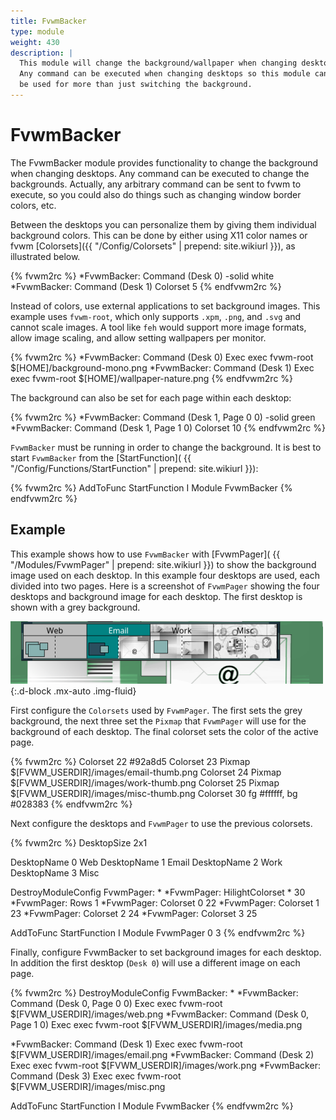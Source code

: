 ```yaml
---
title: FvwmBacker
type: module
weight: 430
description: |
  This module will change the background/wallpaper when changing desktops.
  Any command can be executed when changing desktops so this module can
  be used for more than just switching the background.
---
```

# FvwmBacker

The FvwmBacker module provides functionality to change the background when
changing  desktops. Any command can be executed to change the backgrounds.
Actually, any arbitrary command can be sent to fvwm to execute, so you
could also do things such as changing window border colors, etc.

Between the desktops you can personalize them by giving them individual
background colors. This can be done by either using X11 color names or fvwm
[Colorsets]({{ "/Config/Colorsets" | prepend: site.wikiurl }}),
as illustrated below.

{% fvwm2rc %}
*FvwmBacker: Command (Desk 0) -solid white
*FvwmBacker: Command (Desk 1) Colorset 5
{% endfvwm2rc %}

Instead of colors, use external applications to set background images.
This example uses `fvwm-root`, which only supports `.xpm`, `.png`, and `.svg`
and cannot scale images. A tool like `feh` would support more image formats,
allow image scaling, and allow setting wallpapers per monitor.

{% fvwm2rc %}
*FvwmBacker: Command (Desk 0) Exec exec fvwm-root $[HOME]/background-mono.png
*FvwmBacker: Command (Desk 1) Exec exec fvwm-root $[HOME]/wallpaper-nature.png
{% endfvwm2rc %}

The background can also be set for each page within each desktop:

{% fvwm2rc %}
*FvwmBacker: Command (Desk 1, Page 0 0) -solid green
*FvwmBacker: Command (Desk 1, Page 1 0) Colorset 10
{% endfvwm2rc %}

`FvwmBacker` must be running in order to change the background. It is best to
start `FvwmBacker` from the [StartFunction](
{{ "/Config/Functions/StartFunction" | prepend: site.wikiurl }}):

{% fvwm2rc %}
AddToFunc StartFunction I Module FvwmBacker
{% endfvwm2rc %}

## Example

This example shows how to use `FvwmBacker` with [FvwmPager](
{{ "/Modules/FvwmPager" | prepend: site.wikiurl }}) to show the
background image used on each desktop. In this example four
desktops are used, each divided into two pages. Here is a screenshot
of `FvwmPager` showing the four desktops and background image for each
desktop. The first desktop is shown with a grey background.

![Screenshot of FvwmPager showing four desktops with different backgrounds.](
multidesk-fvwmbacker.png){:.d-block .mx-auto .img-fluid}

First configure the `Colorsets` used by `FvwmPager`. The first sets the
grey background, the next three set the `Pixmap` that `FvwmPager` will
use for the background of each desktop. The final colorset sets the color
of the active page.

{% fvwm2rc %}
Colorset 22 #92a8d5
Colorset 23 Pixmap $[FVWM_USERDIR]/images/email-thumb.png
Colorset 24 Pixmap $[FVWM_USERDIR]/images/work-thumb.png
Colorset 25 Pixmap $[FVWM_USERDIR]/images/misc-thumb.png
Colorset 30 fg #ffffff, bg #028383
{% endfvwm2rc %}

Next configure the desktops and `FvwmPager` to use the previous
colorsets.

{% fvwm2rc %}
DesktopSize 2x1

DesktopName 0 Web
DesktopName 1 Email
DesktopName 2 Work
DesktopName 3 Misc

DestroyModuleConfig FvwmPager: *
*FvwmPager: HilightColorset * 30
*FvwmPager: Rows 1
*FvwmPager: Colorset 0 22
*FvwmPager: Colorset 1 23
*FvwmPager: Colorset 2 24
*FvwmPager: Colorset 3 25

AddToFunc StartFunction I Module FvwmPager 0 3
{% endfvwm2rc %}

Finally, configure FvwmBacker to set background images for
each desktop. In addition the first desktop (`Desk 0`) will
use a different image on each page.

{% fvwm2rc %}
DestroyModuleConfig FvwmBacker: *
*FvwmBacker: Command (Desk 0, Page 0 0) Exec exec fvwm-root $[FVWM_USERDIR]/images/web.png
*FvwmBacker: Command (Desk 0, Page 1 0) Exec exec fvwm-root $[FVWM_USERDIR]/images/media.png

*FvwmBacker: Command (Desk 1) Exec exec fvwm-root $[FVWM_USERDIR]/images/email.png
*FvwmBacker: Command (Desk 2) Exec exec fvwm-root $[FVWM_USERDIR]/images/work.png
*FvwmBacker: Command (Desk 3) Exec exec fvwm-root $[FVWM_USERDIR]/images/misc.png

AddToFunc StartFunction I Module FvwmBacker
{% endfvwm2rc %}
